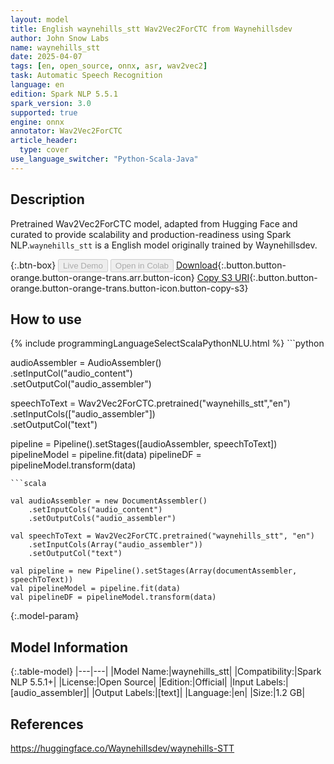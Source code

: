 ```yaml
---
layout: model
title: English waynehills_stt Wav2Vec2ForCTC from Waynehillsdev
author: John Snow Labs
name: waynehills_stt
date: 2025-04-07
tags: [en, open_source, onnx, asr, wav2vec2]
task: Automatic Speech Recognition
language: en
edition: Spark NLP 5.5.1
spark_version: 3.0
supported: true
engine: onnx
annotator: Wav2Vec2ForCTC
article_header:
  type: cover
use_language_switcher: "Python-Scala-Java"
---
```


## Description

Pretrained Wav2Vec2ForCTC model, adapted from Hugging Face and curated to provide scalability and production-readiness using Spark NLP.`waynehills_stt` is a English model originally trained by Waynehillsdev.

{:.btn-box}
<button class="button button-orange" disabled>Live Demo</button>
<button class="button button-orange" disabled>Open in Colab</button>
[Download](https://s3.amazonaws.com/auxdata.johnsnowlabs.com/public/models/waynehills_stt_en_5.5.1_3.0_1744009960185.zip){:.button.button-orange.button-orange-trans.arr.button-icon}
[Copy S3 URI](s3://auxdata.johnsnowlabs.com/public/models/waynehills_stt_en_5.5.1_3.0_1744009960185.zip){:.button.button-orange.button-orange-trans.button-icon.button-copy-s3}

## How to use



<div class="tabs-box" markdown="1">
{% include programmingLanguageSelectScalaPythonNLU.html %}
```python
     
audioAssembler = AudioAssembler() \
	.setInputCol("audio_content") \
	.setOutputCol("audio_assembler")

speechToText  = Wav2Vec2ForCTC.pretrained("waynehills_stt","en") \
     .setInputCols(["audio_assembler"]) \
     .setOutputCol("text")

pipeline = Pipeline().setStages([audioAssembler, speechToText])
pipelineModel = pipeline.fit(data)
pipelineDF = pipelineModel.transform(data)

```
```scala

val audioAssembler = new DocumentAssembler()
    .setInputCols("audio_content")
    .setOutputCols("audio_assembler")

val speechToText = Wav2Vec2ForCTC.pretrained("waynehills_stt", "en")
    .setInputCols(Array("audio_assembler")) 
    .setOutputCol("text") 
    
val pipeline = new Pipeline().setStages(Array(documentAssembler, speechToText))
val pipelineModel = pipeline.fit(data)
val pipelineDF = pipelineModel.transform(data)

```
</div>

{:.model-param}
## Model Information

{:.table-model}
|---|---|
|Model Name:|waynehills_stt|
|Compatibility:|Spark NLP 5.5.1+|
|License:|Open Source|
|Edition:|Official|
|Input Labels:|[audio_assembler]|
|Output Labels:|[text]|
|Language:|en|
|Size:|1.2 GB|

## References

https://huggingface.co/Waynehillsdev/waynehills-STT